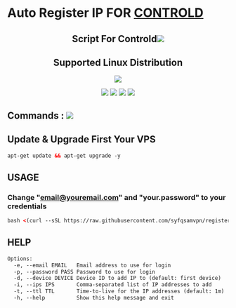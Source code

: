 # Auto Register IP FOR <a href="https://controld.com/">CONTROLD</a>

<h2 align="center">Script For Controld<img src="https://img.shields.io/badge/Version-samsfxControld_1.0-blue.svg"></h2>

<h2 align="center"> Supported Linux Distribution</h2>
<p align="center"><img src="https://d33wubrfki0l68.cloudfront.net/5911c43be3b1da526ed609e9c55783d9d0f6b066/9858b/assets/img/debian-ubuntu-hover.png"></p>
<p align="center"><img src="https://img.shields.io/static/v1?style=for-the-badge&logo=debian&label=Debian%2010&message=Buster&color=blue"> <img src="https://img.shields.io/static/v1?style=for-the-badge&logo=debian&label=Debian%2011&message=Bullseye&color=blue"> <img src="https://img.shields.io/static/v1?style=for-the-badge&logo=ubuntu&label=Ubuntu%2018&message=18.04 LTS&color=blue"> <img src="https://img.shields.io/static/v1?style=for-the-badge&logo=ubuntu&label=Ubuntu%2020&message=20.04 LTS&color=blue"></p>

## Commands : <img src="https://img.shields.io/static/v1?style=for-the-badge&logo=powershell&label=Shell&message=Bash%20Script&color=lightgray">
## Update & Upgrade First Your VPS
```html
apt-get update && apt-get upgrade -y
```

## USAGE
### Change "email@youremail.com" and "your.password" to your credentials
```html
bash <(curl --sSL https://raw.githubusercontent.com/syfqsamvpn/register-controld/main/main.sh) --email "email@youremail.com" --password "your.password"
```

## HELP
```html
Options:
  -e, --email EMAIL   Email address to use for login
  -p, --password PASS Password to use for login
  -d, --device DEVICE Device ID to add IP to (default: first device)
  -i, --ips IPS       Comma-separated list of IP addresses to add
  -t, --ttl TTL       Time-to-live for the IP addresses (default: 1m)
  -h, --help          Show this help message and exit
```

